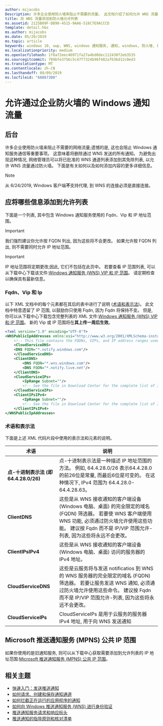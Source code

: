 ```yaml
---
author: mijacobs
Description: 许多企业使用防火墙来阻止不需要的流量。 此文档介绍了如何允许 WNS 流量通过防火墙。
title: 将 WNS 流量添加到防火墙允许列表
ms.assetid: 2125B09F-DB90-4515-9AA6-516C7E9ACCCD
template: detail.hbs
ms.author: mijacobs
ms.date: 05/20/2019
ms.topic: article
keywords: windows 10, uwp, WNS, windows 通知服务, 通知, windows, 防火墙, 疑难解答, IP, 流量, 企业, 网络, IPv4, VIP, FQDN, 公共 IP 地址
ms.localizationpriority: medium
ms.openlocfilehash: 1f8a72eec46971fa27a4bd0dec112430f2eb3535
ms.sourcegitcommit: 789bfe3756c5c47f7324b96f482af636d12c0ed3
ms.translationtype: MT
ms.contentlocale: zh-CN
ms.lasthandoff: 08/09/2019
ms.locfileid: "68867308"
---
```

# <a name="allowing-windows-notification-traffic-through-enterprise-firewalls"></a>允许通过企业防火墙的 Windows 通知流量

## <a name="background"></a>后台
许多企业使用防火墙来阻止不需要的网络流量;遗憾的是, 这也会阻止 Windows 通知服务通信等重要事项。 这意味着将删除通过 WNS 发送的所有通知。 为避免出现这种情况, 网络管理员可以将已批准的 WNS 通道列表添加到其免除列表, 以允许 WNS 流量通过防火墙。 下面是有关如何以及如何添加内容的更多详细信息。 

> [!Note] 
从 6/24/2019, Windows 客户端**不**支持代理, 到 WNS 的连接必须是直接连接。

## <a name="what-information-should-be-added-to-the-allowlist"></a>应将哪些信息添加到允许列表
下面是一个列表, 其中包含 Windows 通知服务使用的 Fqdn、Vip 和 IP 地址范围。 

> [!IMPORTANT]
> 我们强烈建议你允许按 FQDN 列出, 因为这些将不会更改。 如果允许按 FQDN 列出, 则不需要同时允许 IP 地址范围。

> [!IMPORTANT]
> IP 地址范围将定期更改;因此, 它们不包括在此页中。 若要查看 IP 范围列表, 可以从下载中心下载该文件:[Windows 通知服务 (WNS) VIP 和 IP 范围](https://www.microsoft.com/download/details.aspx?id=44238)。 请定期检查以确保具有最新信息。 


### <a name="fqdns-vips-and-ips"></a>Fqdn、Vip 和 Ip
以下 XML 文档中的每个元素都在其后的表中进行了说明 ([术语和表示法](#terms-and-notations))。 此文档中特意遗留了 IP 范围, 以鼓励你只使用 Fqdn, 因为 Fqdn 将保持不变。 但是, 你可以从下载中心下载包含完整列表的 XML 文件:[Windows 通知服务 (WNS) VIP 和 IP 范围](https://www.microsoft.com/download/details.aspx?id=44238)。 新的 Vip 或 IP 范围将在**其上传一周后生效**。

```XML
<?xml version="1.0" encoding="UTF-8"?>
<WNSPublicIpAddresses xmlns:xsi="http://www.w3.org/2001/XMLSchema-instance" xmlns:xsd="http://www.w3.org/2001/XMLSchema">
    <!-- This file contains the FQDNs, VIPs, and IP address ranges used by the Windows Notification Service. A new text file will be uploaded every time a new VIP or IP range is released in production.  Please copy the below information and perform the necessary changes on your site. Endpoints in CloudService nodes are used for cloud services to send notifications to WNS. Endpoints in Client nodes are used by devices to receive notifications from WNS. --> 
    <CloudServiceDNS>
    <DNS FQDN="*.notify.windows.com"/>
    </CloudServiceDNS>
    <ClientDNS>
        <DNS FQDN="*.wns.windows.com"/>
        <DNS FQDN="*.notify.live.net"/>
    </ClientDNS>
    <CloudServiceIPs>
        <IpRange Subnet=""/>
        <!-- See the file in Download Center for the complete list of IP ranges -->
    </CloudServiceIPs>
    <ClientIPsIPv4>
        <IpRange Subnet=""/>
        <!-- See the file in Download Center for the complete list of IP ranges -->
    </ClientIPsIPv4>
</WNSPublicIpAddresses>

```

### <a name="terms-and-notations"></a>术语和表示法
下面是上述 XML 代码片段中使用的表示法和元素的说明。

| 术语 | 说明 |
|---|---|
| **点-十进制表示法 (即 64.4.28.0/26)** | 点-十进制表示法是一种描述 IP 地址范围的方法。 例如, 64.4.28.0/26 表示64.4.28.0 的前26位是常量, 而最后6位是可变的。  在这种情况下, IPv4 范围为 64.4.28.0-64.4.28.63。 |
| **ClientDNS** | 这些是从 WNS 接收通知的客户端设备 (Windows 电脑、桌面) 的完全限定的域名 (FQDN) 筛选器。 若要使 WNS 客户端使用 WNS 功能, 必须通过防火墙允许使用这些功能。  建议按 Fqdn 而不是 IP/VIP 范围允许-列表, 因为这些将永远不会更改。 |
| **ClientIPsIPv4** | 这些是从 WNS 接收通知的客户端设备 (Windows 电脑、桌面) 访问的服务器的 IPv4 地址。 |
| **CloudServiceDNS** | 这些是云服务将与发送 notificatios 到 WNS 的 WNS 服务器的完全限定的域名 (FQDN) 筛选器。 若要让服务发送 WNS 通知, 必须通过防火墙允许使用这些命令。  建议按 Fqdn 而不是 IP/VIP 范围允许-列表, 因为这些将永远不会更改。|
| **CloudServiceIPs** | CloudServiceIPs 是用于云服务的服务器 IPv4 地址, 用于向 WNS 发送通知  |


## <a name="microsoft-push-notifications-service-mpns-public-ip-ranges"></a>Microsoft 推送通知服务 (MPNS) 公共 IP 范围
如果你使用的是旧通知服务, 则可以从下载中心获取需要添加到允许列表的 IP 地址范围:[Microsoft 推送通知服务 (MPNS) 公共 IP 范围](https://www.microsoft.com/download/details.aspx?id=44535)。


## <a name="related-topics"></a>相关主题

* [快速入门：发送推送通知](https://docs.microsoft.com/previous-versions/windows/apps/hh868252(v=win.10))
* [如何请求、创建和保存通知通道](https://docs.microsoft.com/previous-versions/windows/apps/hh465412(v=win.10))
* [如何拦截正在运行的应用程序的通知](https://docs.microsoft.com/previous-versions/windows/apps/jj709907(v=win.10))
* [如何向 Windows 推送通知服务 (WNS) 进行身份验证](https://docs.microsoft.com/previous-versions/windows/apps/hh465407(v=win.10))
* [推送通知服务请求和响应标头](https://docs.microsoft.com/previous-versions/windows/apps/hh465435(v=win.10))
* [推送通知的指导原则和核对清单](https://docs.microsoft.com/windows/uwp/controls-and-patterns/tiles-and-notifications-windows-push-notification-services--wns--overview)
 
